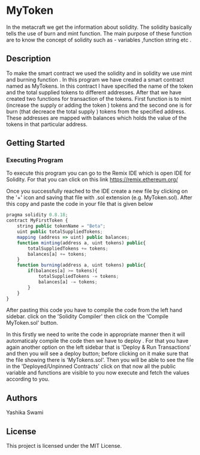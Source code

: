 # MyToken
In the metacraft we get the information about solidity. The solidity basically tells the use of burn and mint function. The main purpose of these function are to know the concept of solidity  such as - variables ,function string etc .

## Description
To make the smart contract we used the solidity and in solidity we use mint and burning function . In this program we have created a smart contract named as MyTokens. In this contract I have specified the name of the token and the total supplied tokens to different addresses. After that we have created two functions for transaction of the tokens. First function is to mint (increase the supply or adding the token ) tokens and the second one is for burn (that decreace the total supply ) tokens from the specified address. These addresses are mapped with balances which holds the value of the tokens in that particular address.

## Getting Started

### Executing Program
To execute this program you can go to the Remix IDE which is open IDE for Solidity. For that you can click on this link https://remix.ethereum.org/

Once you successfully reached to the IDE create a new file by clicking on the '+' icon and saving that file with .sol extension (e.g. MyToken.sol). After this copy and paste the code in your file that is given below 

```javascript
pragma solidity 0.8.18;
contract MyFirstToken {
    string public tokenName = "Beta";
    uint public totalSuppliedTokens; 
    mapping (address => uint) public balances;
    function minting(address a, uint tokens) public{
        totalSuppliedTokens += tokens;
        balances[a] += tokens;
    }
    function burning(address a, uint tokens) public{
        if(balances[a] >= tokens){
            totalSuppliedTokens -= tokens;
            balances[a] -= tokens;
        }
    }
}

```

After pasting this code you have to compile the code from the left hand sidebar. click on the 'Solidity Compiler' then click on the 'Compile MyToken.sol' button.

In this firstly we need to write the code in appropriate manner then it will automaticaly compile the code then we have to deploy . For that you have again another option on the left sidebar that is 'Deploy & Run Transactions' and then you will see a deploy button; before clicking on it make sure that the file showing there is 'MyTokens.sol'. Then you will be able to see the file in the 'Deployed/Unpinned Contracts' click on that now all the public variable and functions are visible to you now execute and fetch the values according to you.


## Authors
Yashika Swami

## License
This project is licensed under the MIT License.
